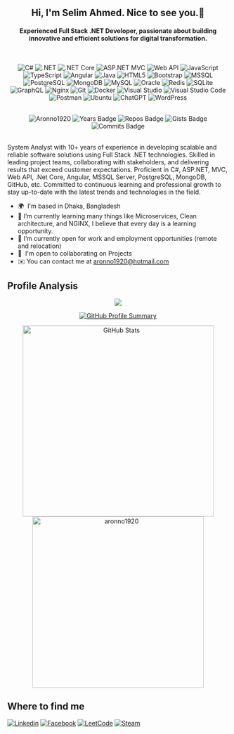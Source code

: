 <h2 align="center">Hi, I'm Selim Ahmed. Nice to see you.👋</h2>
<h4 align="center">Experienced Full Stack .NET Developer, passionate about building innovative and efficient solutions for digital transformation.</h4>
<br />
<div align="center">

![C#](https://custom-icon-badges.demolab.com/badge/C%23-%23239120.svg?logo=cshrp&logoColor=white)
![.NET](https://img.shields.io/badge/.NET-512BD4?logo=dotnet&logoColor=white)
![.NET Core](https://img.shields.io/badge/.NET%20Core-512BD4?logo=dotnet&logoColor=white)
![ASP.NET MVC](https://img.shields.io/badge/ASP.NET%20MVC-5C2D91?logo=dotnet&logoColor=white)
![Web API](https://img.shields.io/badge/Web%20API-API-25A163?logo=api&logoColor=white)
![JavaScript](https://img.shields.io/badge/JavaScript-F7DF1E?logo=javascript&logoColor=white)
![TypeScript](https://img.shields.io/badge/TypeScript-3178C6?logo=typescript&logoColor=white)
![Angular](https://img.shields.io/badge/Angular-red?logo=angular)
![Java](https://img.shields.io/badge/Java-007396?logo=openjdk&logoColor=white&logoColor=white)
![HTML5](https://img.shields.io/badge/HTML5-E34F26?logo=html5&logoColor=white)
![Bootstrap](https://img.shields.io/badge/Bootstrap-7952B3?logo=bootstrap&logoColor=white)
![MSSQL](https://img.shields.io/badge/Microsoft%20SQL%20Server-CC2927?logo=microsoftsqlserver&logoColor=white)
![PostgreSQL](https://img.shields.io/badge/PostgreSQL-4169E1?logo=postgresql&logoColor=white)
![MongoDB](https://img.shields.io/badge/MongoDB-47A248?logo=mongodb&logoColor=white)
![MySQL](https://img.shields.io/badge/MySQL-4479A1?logo=mysql&logoColor=white)
![Oracle](https://img.shields.io/badge/Oracle-F80000?logo=oracle&logoColor=white)
![Redis](https://img.shields.io/badge/Redis-DC382D?logo=redis&logoColor=white)
![SQLite](https://img.shields.io/badge/SQLite-%2307405e.svg?logo=sqlite&logoColor=white)
![GraphQL](https://img.shields.io/badge/GraphQL-E10098?logo=graphql&logoColor=white)
![Nginx](https://img.shields.io/badge/Web%20Server-Nginx-009639?logo=nginx&logoColor=white)
![Git](https://img.shields.io/badge/Git-F05032?logo=git&logoColor=white)
![Docker](https://img.shields.io/badge/Docker-2496ED?logo=docker&logoColor=white)
![Visual Studio](https://custom-icon-badges.demolab.com/badge/Visual%20Studio-5C2D91.svg?&logo=visual-studio&logoColor=white)
![Visual Studio Code](https://custom-icon-badges.demolab.com/badge/VS%20Code-0078d7.svg?logo=vsc&logoColor=white)
![Postman](https://img.shields.io/badge/Postman-FF6C37?logo=postman&logoColor=white)
![Ubuntu](https://img.shields.io/badge/Ubuntu-E95420?logo=ubuntu&logoColor=white)
![ChatGPT](https://img.shields.io/badge/ChatGPT-74aa9c?logo=openai&logoColor=white)
![WordPress](https://img.shields.io/badge/WordPress-21759B?logo=wordpress&logoColor=white)
</div>

<br />
<div align="center">
  <img src="https://komarev.com/ghpvc/?username=Aronno1920&label=Profile%20views&color=brightgreen&style=flat" alt="Aronno1920" />
  <img src="https://badges.pufler.dev/years/Aronno1920" alt="Years Badge">
  <img src="https://badges.pufler.dev/repos/Aronno1920" alt="Repos Badge">
  <img src="https://badges.pufler.dev/gists/Aronno1920" alt="Gists Badge">
  <img src="https://badges.pufler.dev/commits/yearly/Aronno1920" alt="Commits Badge">
</div>

<br />
<p>System Analyst with 10+ years of experience in developing scalable and reliable software solutions using Full Stack .NET technologies. Skilled in leading project teams, collaborating with stakeholders, and delivering results that exceed customer expectations. Proficient in C#, ASP.NET, MVC, Web API, .Net Core, Angular, MSSQL Server, PostgreSQL, MongoDB, GitHub, etc. Committed to continuous learning and professional growth to stay up-to-date with the latest trends and technologies in the field.</p>
<ul>
  <li>
    🌍  I'm based in Dhaka, Bangladesh
  </li>
  <li>
    🌱 I’m currently learning many things like Microservices, Clean architecture, and NGINX, I believe that every day is a learning opportunity. 
  </li>
  <li>
    👯 I’m currently open for work and employment opportunities (remote and relocation)
  </li>
  <li>
    🤝  I'm open to collaborating on Projects
  </li>
  <li>
    ✉️  You can contact me at <a href="mailto:aronno1920@hotmail.com">aronno1920@hotmail.com</a>
  </li>
</ul>

<h2>Profile Analysis</h2>
<p align="center">
      <a href="https://github.com/aronno1920">
        <img src="https://github-readme-stats.vercel.app/api/top-langs/?username=aronno1920&count_private=true&show_icons=true&include_all_commits=true&layout=compact&hide_border=true&langs_count=10&hide_title=true&theme=dark"/>
    </a>
</p>
<p align="center">
  <a href="https://github.com/aronno1920">
    <img src="https://github-profile-summary-cards.vercel.app/api/cards/profile-details?username=aronno1920&theme=dark&hide_border=true&hide_title=true" alt="GitHub Profile Summary">
  </a>
</p>
<p align="center">
  <a href="https://github.com/aronno1920">
    <img width="435px" src="https://github-readme-stats.vercel.app/api?username=aronno1920&show_icons=true&hide_border=true&hide_title=true&theme=dark" alt="GitHub Stats">
  </a>
  <a href="https://github.com/aronno1920">
        <img width="390px" src="https://github-readme-streak-stats.herokuapp.com/?user=aronno1920&hide_border=true&theme=dark" alt="aronno1920" />
  </a>
</p>
<h2>Where to find me</h2>

[![Linkedin](https://img.shields.io/badge/LinkedIn-0077B5?style=flat-square&logo=linkedin&logoColor=white)](https://www.linkedin.com/in/aronno1920/) 
[![Facebook](https://img.shields.io/badge/Facebook-1877F2?style=flat-square&logo=facebook&logoColor=white)](https://facebook.com/aronno1920)
[![LeetCode](https://img.shields.io/badge/LeetCode-000000?logo=LeetCode&logoColor=#d16c06)](https://leetcode.com/u/Aronno1920)
[![Steam](https://img.shields.io/badge/Steam-%23000000.svg?logo=steam&logoColor=white)](https://steamcommunity.com/id/aronno1920)



